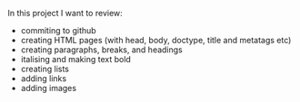 In this project I want to review:

- commiting to github
- creating HTML pages (with head, body, doctype, title and metatags etc)
- creating paragraphs, breaks, and headings
- italising and making text bold
- creating lists
- adding links
- adding images